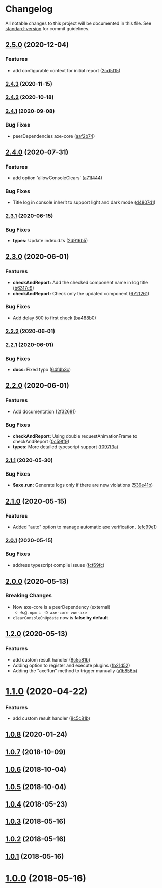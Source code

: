 # Changelog

All notable changes to this project will be documented in this file. See [standard-version](https://github.com/conventional-changelog/standard-version) for commit guidelines.

## [2.5.0](https://github.com/vue-a11y/vue-axe/compare/v2.4.3...v2.5.0) (2020-12-04)


### Features

* add configurable context for initial report ([2cd5f15](https://github.com/vue-a11y/vue-axe/commit/2cd5f1527d48ef7f8b5eb75d9075924f628aca06))

### [2.4.3](https://github.com/vue-a11y/vue-axe/compare/v2.4.2...v2.4.3) (2020-11-15)

### [2.4.2](https://github.com/vue-a11y/vue-axe/compare/v2.4.1...v2.4.2) (2020-10-18)

### [2.4.1](https://github.com/vue-a11y/vue-axe/compare/v2.4.0...v2.4.1) (2020-09-08)


### Bug Fixes

* peerDependencies axe-core ([aaf2b74](https://github.com/vue-a11y/vue-axe/commit/aaf2b7428c9cf177104682a7b229fb007b2e35d8))

## [2.4.0](https://github.com/vue-a11y/vue-axe/compare/v2.3.1...v2.4.0) (2020-07-31)


### Features

* add option 'allowConsoleClears' ([a71f444](https://github.com/vue-a11y/vue-axe/commit/a71f44444ae87f9c10ec74b5da66b768ea6944ea))


### Bug Fixes

* Title log in console inherit to support light and dark mode ([d4807d1](https://github.com/vue-a11y/vue-axe/commit/d4807d1e32c7f5e8a6e3791d1fe08b852ad350b2))

### [2.3.1](https://github.com/vue-a11y/vue-axe/compare/v2.3.0...v2.3.1) (2020-06-15)


### Bug Fixes

* **types:** Update index.d.ts ([2d916b5](https://github.com/vue-a11y/vue-axe/commit/2d916b5884165343dce0b9ae93c0e77a13b6c5e5))

## [2.3.0](https://github.com/vue-a11y/vue-axe/compare/v2.2.1...v2.3.0) (2020-06-01)


### Features

* **checkAndReport:** Add the checked component name in log title ([b6317e9](https://github.com/vue-a11y/vue-axe/commit/b6317e99dd111560654dcc11c19ef48beb8f1508))
* **checkAndReport:** Check only the updated component ([672f261](https://github.com/vue-a11y/vue-axe/commit/672f261902e9190fcfd172f846e6fe5ae7bef0ae))


### Bug Fixes

* Add delay 500 to first check ([ba488b0](https://github.com/vue-a11y/vue-axe/commit/ba488b027b398acce021a1d155a444567b555da1))

### [2.2.2](https://github.com/vue-a11y/vue-axe/compare/v2.2.1...v2.2.2) (2020-06-01)

### [2.2.1](https://github.com/vue-a11y/vue-axe/compare/v2.2.0...v2.2.1) (2020-06-01)


### Bug Fixes

* **docs:** Fixed typo ([64f4b3c](https://github.com/vue-a11y/vue-axe/commit/64f4b3c0ca862141795d8f84fdd1ee41d491de1a))

## [2.2.0](https://github.com/vue-a11y/vue-axe/compare/v2.1.1...v2.2.0) (2020-06-01)


### Features

* Add documentation ([2f32681](https://github.com/vue-a11y/vue-axe/commit/2f32681e7f0c4822dfddde8194936e06b413a853))


### Bug Fixes

* **checkAndReport:** Using double requestAnimationFrame to checkAndReport ([0c59ff9](https://github.com/vue-a11y/vue-axe/commit/0c59ff9dab03e8d1d08ac2e8cbe292d996128d20))
* **types:** More detailed typescript support ([f097f3a](https://github.com/vue-a11y/vue-axe/commit/f097f3adf044107821701a14f82864fee8fd3c6b))

### [2.1.1](https://github.com/vue-a11y/vue-axe/compare/v2.1.0...v2.1.1) (2020-05-30)


### Bug Fixes

* **$axe.run:** Generate logs only if there are new violations ([539e41b](https://github.com/vue-a11y/vue-axe/commit/539e41b6a2bf889a925145283455d1b660ac3842))

## [2.1.0](https://github.com/vue-a11y/vue-axe/compare/v2.0.1...v2.1.0) (2020-05-15)


### Features

* Added "auto" option to manage automatic axe verification. ([efc99e1](https://github.com/vue-a11y/vue-axe/commit/efc99e16edaba73f50846cadf59d456dd19483db))

### [2.0.1](https://github.com/vue-a11y/vue-axe/compare/v2.0.0...v2.0.1) (2020-05-15)


### Bug Fixes

* address typescript compile issues ([fcf69fc](https://github.com/vue-a11y/vue-axe/commit/fcf69fc5d753d1adb46277effc54e93bda84124b))

## [2.0.0](https://github.com/vue-a11y/vue-axe/compare/v1.2.0...v2.0.0) (2020-05-13)

### Breaking Changes
- Now axe-core is a peerDependency (external) 
  - e.g. `npm i -D axe-core vue-axe`
- `clearConsoleOnUpdate` now is **false by default**

## [1.2.0](https://github.com/vue-a11y/vue-axe/compare/v1.0.8...v1.2.0) (2020-05-13)

### Features

* add custom result handler ([8c5c81b](https://github.com/vue-a11y/vue-axe/commit/8c5c81b4f0f7227d9acba3c1a7b6c11692a89bc1))
* Adding option to register and execute plugins ([fb21d52](https://github.com/vue-a11y/vue-axe/commit/fb21d52805bd7ae2ab4a6098e00ccc5e63ab9173))
* Adding the "axeRun" method to trigger manually ([a1b856b](https://github.com/vue-a11y/vue-axe/commit/a1b856bc27b297c7199a802e37ac7b84046a3a75))

<a name="1.1.0"></a>
# [1.1.0](https://github.com/vue-a11y/vue-axe/compare/v1.0.8...v1.1.0) (2020-04-22)


### Features

* add custom result handler ([8c5c81b](https://github.com/vue-a11y/vue-axe/commit/8c5c81b))



<a name="1.0.8"></a>
## [1.0.8](https://github.com/vue-a11y/vue-axe/compare/v1.0.7...v1.0.8) (2020-01-24)



<a name="1.0.7"></a>
## [1.0.7](https://github.com/vue-a11y/vue-axe/compare/v1.0.4...v1.0.7) (2018-10-09)



<a name="1.0.6"></a>
## [1.0.6](https://github.com/vue-a11y/vue-axe/compare/v1.0.5...v1.0.6) (2018-10-04)



<a name="1.0.5"></a>
## [1.0.5](https://github.com/vue-a11y/vue-axe/compare/v1.0.4...v1.0.5) (2018-10-04)



<a name="1.0.4"></a>
## [1.0.4](https://github.com/vue-a11y/vue-axe/compare/v1.0.3...v1.0.4) (2018-05-23)



<a name="1.0.3"></a>
## [1.0.3](https://github.com/vue-a11y/vue-axe/compare/v1.0.2...v1.0.3) (2018-05-16)



<a name="1.0.2"></a>
## [1.0.2](https://github.com/vue-a11y/vue-axe/compare/v1.0.1...v1.0.2) (2018-05-16)



<a name="1.0.1"></a>
## [1.0.1](https://github.com/vue-a11y/vue-axe/compare/v1.0.0...v1.0.1) (2018-05-16)



<a name="1.0.0"></a>
# [1.0.0](https://github.com/vue-a11y/vue-axe/compare/v0.0.1...v1.0.0) (2018-05-16)
